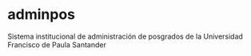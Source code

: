 # adminpos
Sistema institucional de administración de posgrados de la Universidad Francisco de Paula Santander
